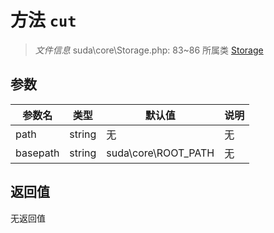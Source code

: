 # 方法 `cut`

> *文件信息* suda\core\Storage.php: 83~86
> 所属类 [Storage](../Storage.md)




## 参数


| 参数名 | 类型 | 默认值 | 说明 |
|--------|-----|-------|-------|
| path |  string | 无 | 无 |
| basepath |  string | suda\core\ROOT_PATH | 无 |



## 返回值

无返回值
